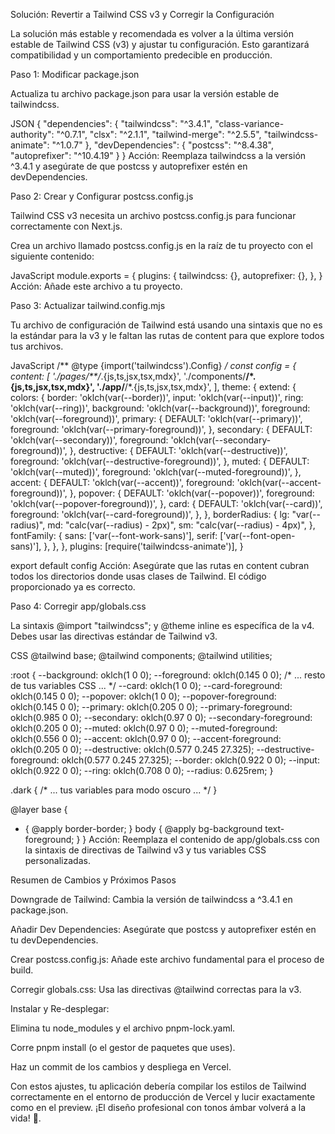 Solución: Revertir a Tailwind CSS v3 y Corregir la Configuración

La solución más estable y recomendada es volver a la última versión estable de Tailwind CSS (v3) y ajustar tu configuración. Esto garantizará compatibilidad y un comportamiento predecible en producción.

Paso 1: Modificar package.json

Actualiza tu archivo package.json para usar la versión estable de tailwindcss.

JSON
{
  "dependencies": {
    "tailwindcss": "^3.4.1",
    "class-variance-authority": "^0.7.1",
    "clsx": "^2.1.1",
    "tailwind-merge": "^2.5.5",
    "tailwindcss-animate": "^1.0.7"
  },
  "devDependencies": {
    "postcss": "^8.4.38",
    "autoprefixer": "^10.4.19"
  }
}
Acción: Reemplaza tailwindcss a la versión ^3.4.1 y asegúrate de que postcss y autoprefixer estén en devDependencies.

Paso 2: Crear y Configurar postcss.config.js

Tailwind CSS v3 necesita un archivo postcss.config.js para funcionar correctamente con Next.js.

Crea un archivo llamado postcss.config.js en la raíz de tu proyecto con el siguiente contenido:

JavaScript
module.exports = {
  plugins: {
    tailwindcss: {},
    autoprefixer: {},
  },
}
Acción: Añade este archivo a tu proyecto.

Paso 3: Actualizar tailwind.config.mjs

Tu archivo de configuración de Tailwind está usando una sintaxis que no es la estándar para la v3 y le faltan las rutas de content para que explore todos tus archivos.

JavaScript
/** @type {import('tailwindcss').Config} */
const config = {
  content: [
    './pages/**/*.{js,ts,jsx,tsx,mdx}',
    './components/**/*.{js,ts,jsx,tsx,mdx}',
    './app/**/*.{js,ts,jsx,tsx,mdx}',
  ],
  theme: {
    extend: {
      colors: {
        border: 'oklch(var(--border))',
        input: 'oklch(var(--input))',
        ring: 'oklch(var(--ring))',
        background: 'oklch(var(--background))',
        foreground: 'oklch(var(--foreground))',
        primary: {
          DEFAULT: 'oklch(var(--primary))',
          foreground: 'oklch(var(--primary-foreground))',
        },
        secondary: {
          DEFAULT: 'oklch(var(--secondary))',
          foreground: 'oklch(var(--secondary-foreground))',
        },
        destructive: {
          DEFAULT: 'oklch(var(--destructive))',
          foreground: 'oklch(var(--destructive-foreground))',
        },
        muted: {
          DEFAULT: 'oklch(var(--muted))',
          foreground: 'oklch(var(--muted-foreground))',
        },
        accent: {
          DEFAULT: 'oklch(var(--accent))',
          foreground: 'oklch(var(--accent-foreground))',
        },
        popover: {
          DEFAULT: 'oklch(var(--popover))',
          foreground: 'oklch(var(--popover-foreground))',
        },
        card: {
          DEFAULT: 'oklch(var(--card))',
          foreground: 'oklch(var(--card-foreground))',
        },
      },
      borderRadius: {
        lg: "var(--radius)",
        md: "calc(var(--radius) - 2px)",
        sm: "calc(var(--radius) - 4px)",
      },
       fontFamily: {
        sans: ['var(--font-work-sans)'],
        serif: ['var(--font-open-sans)'],
      },
    },
  },
  plugins: [require('tailwindcss-animate')],
}

export default config
Acción: Asegúrate que las rutas en content cubran todos los directorios donde usas clases de Tailwind. El código proporcionado ya es correcto.

Paso 4: Corregir app/globals.css

La sintaxis @import "tailwindcss"; y @theme inline es específica de la v4. Debes usar las directivas estándar de Tailwind v3.

CSS
@tailwind base;
@tailwind components;
@tailwind utilities;

:root {
  --background: oklch(1 0 0);
  --foreground: oklch(0.145 0 0);
  /* ... resto de tus variables CSS ... */
  --card: oklch(1 0 0);
  --card-foreground: oklch(0.145 0 0);
  --popover: oklch(1 0 0);
  --popover-foreground: oklch(0.145 0 0);
  --primary: oklch(0.205 0 0);
  --primary-foreground: oklch(0.985 0 0);
  --secondary: oklch(0.97 0 0);
  --secondary-foreground: oklch(0.205 0 0);
  --muted: oklch(0.97 0 0);
  --muted-foreground: oklch(0.556 0 0);
  --accent: oklch(0.97 0 0);
  --accent-foreground: oklch(0.205 0 0);
  --destructive: oklch(0.577 0.245 27.325);
  --destructive-foreground: oklch(0.577 0.245 27.325);
  --border: oklch(0.922 0 0);
  --input: oklch(0.922 0 0);
  --ring: oklch(0.708 0 0);
  --radius: 0.625rem;
}

.dark {
  /* ... tus variables para modo oscuro ... */
}

@layer base {
  * {
    @apply border-border;
  }
  body {
    @apply bg-background text-foreground;
  }
}
Acción: Reemplaza el contenido de app/globals.css con la sintaxis de directivas de Tailwind v3 y tus variables CSS personalizadas.

Resumen de Cambios y Próximos Pasos

Downgrade de Tailwind: Cambia la versión de tailwindcss a ^3.4.1 en package.json.

Añadir Dev Dependencies: Asegúrate que postcss y autoprefixer estén en tu devDependencies.

Crear postcss.config.js: Añade este archivo fundamental para el proceso de build.

Corregir globals.css: Usa las directivas @tailwind correctas para la v3.

Instalar y Re-desplegar:

Elimina tu node_modules y el archivo pnpm-lock.yaml.

Corre pnpm install (o el gestor de paquetes que uses).

Haz un commit de los cambios y despliega en Vercel.

Con estos ajustes, tu aplicación debería compilar los estilos de Tailwind correctamente en el entorno de producción de Vercel y lucir exactamente como en el preview. ¡El diseño profesional con tonos ámbar volverá a la vida! 🎨.
